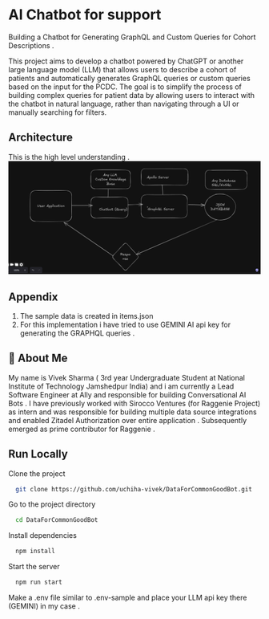 
# AI Chatbot for support

Building a Chatbot for Generating GraphQL and Custom Queries for Cohort Descriptions . 

This project aims to develop a chatbot powered by ChatGPT or another large language model (LLM) that allows users to describe a cohort of patients and automatically generates GraphQL queries or custom queries based on the input for the PCDC. The goal is to simplify the process of building complex queries for patient data by allowing users to interact with the chatbot in natural language, rather than navigating through a UI or manually searching for filters.



## Architecture
This is the high level understanding .
<img src="images/arch.png"/>

## Appendix

1. The sample data is created in items.json 
2. For this implementation i have tried to use GEMINI AI api key for generating the GRAPHQL queries . 

## 🚀 About Me
My name is Vivek Sharma ( 3rd year Undergraduate Student at National Institute of Technology Jamshedpur India) and i am currently a Lead Software Engineer at Ally and responsible for building Conversational AI Bots . 
I have previously worked with Sirocco Ventures (for Raggenie Project) as intern and was responsible for building multiple data source integrations and enabled Zitadel Authorization over entire 
application . Subsequently emerged as prime contributor for Raggenie . 

## Run Locally

Clone the project

```bash
  git clone https://github.com/uchiha-vivek/DataForCommonGoodBot.git
```

Go to the project directory

```bash
  cd DataForCommonGoodBot
```

Install dependencies

```bash
  npm install
```

Start the server

```bash
  npm run start
```


Make a .env file similar to .env-sample and place your LLM api key there (GEMINI) in my case .

